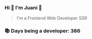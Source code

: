 ### Hi 👋 I&#39;m Juani 🦁

> I&#39;m a Frontend Web Developer SSR

### 📚 Days being a developer: 386
